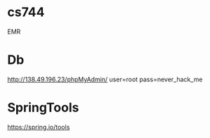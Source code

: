 # cs744
EMR
# Db
http://138.49.196.23/phpMyAdmin/
user=root
pass=never_hack_me
# SpringTools
https://spring.io/tools
